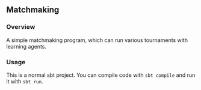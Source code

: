 ## Matchmaking

### Overview

A simple matchmaking program, which can run various tournaments with learning agents.

### Usage

This is a normal sbt project. You can compile code with `sbt compile` and run it with `sbt run`.
